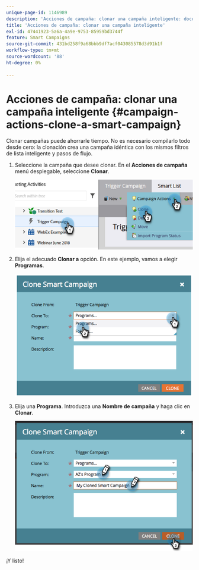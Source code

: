 ```yaml
---
unique-page-id: 1146989
description: 'Acciones de campaña: clonar una campaña inteligente: documentos de Marketo: documentación del producto'
title: 'Acciones de campaña: clonar una campaña inteligente'
exl-id: 47441923-5a6a-4a9e-9753-85959bd3744f
feature: Smart Campaigns
source-git-commit: 431bd258f9a68bbb9df7acf043085578d3d91b1f
workflow-type: tm+mt
source-wordcount: '88'
ht-degree: 0%

---
```


# Acciones de campaña: clonar una campaña inteligente {#campaign-actions-clone-a-smart-campaign}

Clonar campañas puede ahorrarle tiempo. No es necesario compilarlo todo desde cero: la clonación crea una campaña idéntica con los mismos filtros de lista inteligente y pasos de flujo.

1. Seleccione la campaña que desee clonar. En el **Acciones de campaña** menú desplegable, seleccione **Clonar**.

   ![](assets/campaign-actions-clone-a-smart-campaign-1.png)

1. Elija el adecuado **Clonar a** opción. En este ejemplo, vamos a elegir **Programas**.

   ![](assets/campaign-actions-clone-a-smart-campaign-2.png)

1. Elija una **Programa**. Introduzca una **Nombre de campaña** y haga clic en **Clonar**.

   ![](assets/campaign-actions-clone-a-smart-campaign-3.png)

¡Y listo!

